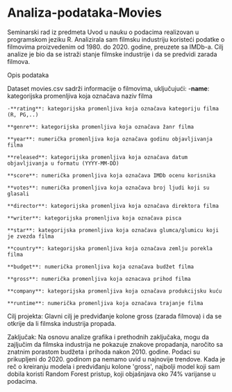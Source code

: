 # Analiza-podataka-Movies

Seminarski rad iz predmeta Uvod u nauku o podacima realizovan u programskom jeziku R. Analizirala sam filmsku industriju koristeći podatke o filmovima proizvedenim od 1980. do 2020. godine, preuzete sa IMDb-a. Cilj analize je bio da se istraži stanje filmske industrije i da se predvidi zarada filmova.

Opis podataka

Dataset movies.csv sadrži informacije o filmovima, uključujući:
    -**name**: kategorijska promenljiva koja označava naziv filma
    
    -**rating**: kategorijska promenljiva koja označava kategoriju filma (R, PG,..) 
    
    **genre**: kategorijska promenljiva koja označava žanr filma
    
    **year**: numerička promenljiva koja označava godinu objavljivanja filma
    
    **released**: kategorijska promenljiva koja označava datum objavljivanja u formatu (YYYY-MM-DD)
    
    **score**: numerička promenljiva koja označava IMDb ocenu korisnika
    
    **votes**: numerička promenljiva koja označava broj ljudi koji su glasali
    
    **director**: kategorijska promenljiva koja označava direktora filma
    
    **writer**: kategorijska promenljiva koja označava pisca
    
    **star**: kategorijska promenljiva koja označava glumca/glumicu koji je zvezda filma
    
    **country**: kategorijska promenljiva koja označava zemlju porekla filma
    
    **budget**: numerička promenljiva koja označava budžet filma
    
    **gross**: numerička promenljiva koja oznacava prihod filma
    
    **company**: kategorijska promenljiva koja označava produkcijsku kuću
    
    **runtime**: numerička promenljiva koja označava trajanje filma

Cilj projekta: Glavni cilj je predviđanje kolone gross (zarada filmova) i da se otkrije da li filmska industrija propada.

Zaključak: Na osnovu analize grafika i prethodnih zaključaka, mogu da zajljučim da filmska industrija ne pokazuje znakove propadanja, naročito sa znatnim porastom budžeta i prihoda nakon 2010. godine. Podaci su prikupljeni do 2020. godinom pa nemamo uvid u najnovije trendove. Kada je reč o kreiranju modela i predviđanju kolone 'gross', najbolji model koji sam dobila koristi Random Forest pristup, koji objašnjava oko 74% varijanse u podacima.
